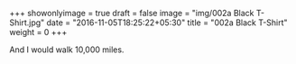 +++
showonlyimage = true
draft = false
image = "img/002a Black T-Shirt.jpg"
date = "2016-11-05T18:25:22+05:30"
title = "002a Black T-Shirt"
weight = 0
+++

And I would walk 10,000 miles.

